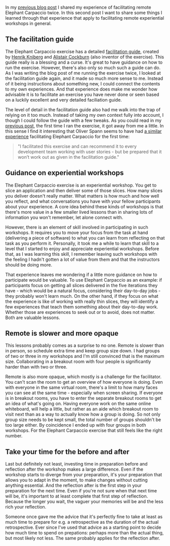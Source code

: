 <!--
.. title: Lessons learned after facilitating remote Elephant Carpaccio
.. slug: lessons-learned-after-facilitating-elephant-carpaccio
.. date: 2021-10-24 17:36:50 UTC+02:00
.. tags: workshop, elephant carpaccio, facilitation
.. category: workshop
.. link: 
.. description:
.. type: text
-->

In my [previous blog post](link://slug/two-times-remote-elephant-carpaccio) I shared my experience of facilitating remote Elephant Carpaccio  twice. In this second post I want to share some things I learned through that experience that apply to facilitating remote experiential workshops in general.

## The facilitation guide
The Elephant Carpaccio exercise has a detailed [facilitation guide](https://docs.google.com/document/d/1TCuuu-8Mm14oxsOnlk8DqfZAA1cvtYu9WGv67Yj_sSk/pub), created by [Henrik Kniberg](https://twitter.com/henrikkniberg) and [Alistair Cockburn](https://twitter.com/totheralistair) (also inventor of the exercise). This guide really is a blessing and a curse. It's great to have guidance on how to run the exercise. However, there's also only so much such a guide can do. As I was writing the blog post of me running the exercise twice, I looked at the facilitation guide again, and it made so much more sense to me. Instead of it being instructions about something new, I could connect the contents to my own experiences. And that experience does make me wonder how advisable it is to facilitate an exercise you have never done or seen based on a luckily excellent and very detailed faciliation guide.

The level of detail in the facilitation guide also had me walk into the trap of relying on it too much. Instead of taking my own context fully into account, I though I could follow the guide with a few tweaks. As you could read in my [previous post](link://slug/two-times-remote-elephant-carpaccio), the first time I ran the exercise, it got away from me a little. In this sense I find it interesting that Oliver Spann seems to have had [a similar experience](https://medium.com/@olivercecilspann/elephant-carpaccio-exercise-an-experience-report-207f0cc79c34) facilitating Elephant Carpaccio for the first time:

<!-- TEASER_END -->

> "I facilitated this exercise and can recommend it to every development team working with user stories - but be prepared that it won’t work out as given in the facilitation guide."


## <a id="guidance-on-experiential-workshops"></a> Guidance on experiential workshops
The Elephant Carpaccio exercise is an experiential workshop. You get to slice an application and then deliver some of those slices. How many slices you deliver doesn't really matter. What matters is how much and how well you reflect, and what conversations you have with your fellow participants about your experience. A core idea behind these kinds of workshops is that there's more value in a few smaller lived lessons than in sharing lots of information you won't remember, let alone connect with.

However, there is an element of skill involved in participating in such workshops. It requires you to move your focus from the task at hand (delivering a piece of software) to what you can learn from reflecting on that task as you perform it. Personally, it took me a while to learn that skill to a level that I started to enjoy and appreciate experiential workshops. Before that, as I was learning this skill, I remember leaving such workshops with the feeling I hadn't gotten a lot of value from them and that the instructors should be doing more.

That experience leaves me wondering if a little more guidance on how to participate would be valuable. To use Elephant Carpaccio as an example: if participants focus on getting all slices delivered in the five iterations they have - which would be a natural focus, considering their day-to-day jobs -  they probably won't learn much. On the other hand, if they focus on what the experience is like of working with really thin slices, they will identify a few experiences that teach them something about their day-to-day work. Whether those are experiences to seek out or to avoid, does not matter. Both are valuable lessons.


## Remote is slower and more opaque
This lessons probably comes as a surprise to no one. Remote is slower than in person, so schedule extra time and keep group size down. I had groups of two or three in my workshops and I'm still convinced that is the maximum size. Collaborating in a breakout room with four people is significantly harder than with two or three.

Remote is also more opaque, which mostly is a challenge for the facilitator. You can't scan the room to get an overview of how everyone is doing. Even with everyone in the same virtual room, there's a limit to how many faces you can see at the same time - especially when screen sharing. If everyone is in breakout rooms, you have to enter the separate breakout rooms to get an idea of what's going on. Having everyone work on the same online whiteboard, will help a little, but rather as an aide which breakout room to visit next than as a way to actually know how a group is doing. So not only group size needs to be kept small, the total number of groups shouldn't be too large either. By coincidence I ended up with four groups in both workshops. For the Elephant Carpaccio exercise that still feels like the right number.


## <a id="take-your-time-for-the-before-and-after"></a> Take your time for the before and after

Last but definitely not least, investing time in preparation before and reflection after the workshop makes a large difference. Even if the workshop starts to diverge from your preparation, it's your preparation that allows you to adapt in the moment, to make changes without cutting anything essential. And the reflection after is the first step in your preparation for the next time. Even if you're not sure when that next time will be, it's important to at least complete that first step of reflection. Because the longer you wait, the vaguer your memories will be and the less rich your reflection.

Someone once gave me the advice that it's perfectly fine to take at least as much time to prepare for e.g. a retrospective as the duration of the actual retrospective. Ever since I've used that advice as a starting point to decide how much time to spend on prepations: perhaps more than the actual thing, but most likely not less. The same probably applies for the reflection after.
